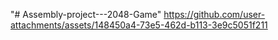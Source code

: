 "# Assembly-project---2048-Game" 
https://github.com/user-attachments/assets/148450a4-73e5-462d-b113-3e9c5051f211
